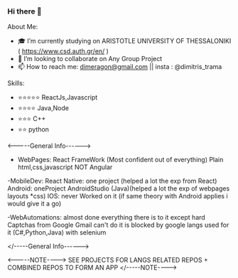 ### Hi there 👋

About Me:

- 🎓 I’m currently studying on ARISTOTLE UNIVERSITY OF THESSALONIKI ( https://www.csd.auth.gr/en/ )
- 👯 I’m looking to collaborate on Any Group Project
- 📫 How to reach me: dimeragon@gmail.com || insta : @dimitris_trama

Skills:

- ⭐⭐⭐⭐⭐ ReactJs,Javascript
- ⭐⭐⭐⭐   Java,Node
- ⭐⭐⭐     C++
- ⭐⭐       python

<-----General Info------>
- WebPages:
	React FrameWork (Most confident out of everything)
	Plain html,css,javascript
	NOT Angular

-MobileDev:
	React Native:
		one project (helped a lot the exp from React)
	Android:
		oneProject AndroidStudio (Java)(helped a lot the exp of webpages layouts *css)
	IOS:
		never Worked on it (if same theory with Android applies i would give it a go)

-WebAutomations:
	almost done everything there is to it 
	except hard Captchas from Google
	Gmail can't do it is blocked by google 
	langs used for it (C#,Python,Java) with selenium
  
</-----General Info------>

<-----NOTE---->
SEE PROJECTS FOR LANGS RELATED REPOS + COMBINED REPOS TO FORM AN APP
</-----NOTE---->
            



